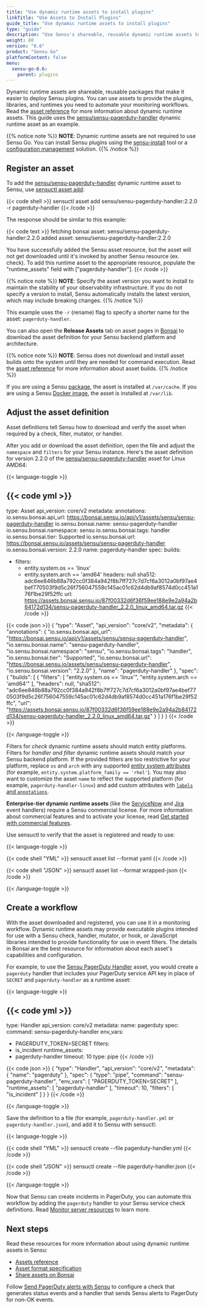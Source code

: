 ```yaml
---
title: "Use dynamic runtime assets to install plugins"
linkTitle: "Use Assets to Install Plugins"
guide_title: "Use dynamic runtime assets to install plugins"
type: "guide"
description: "Use Sensu's shareable, reusable dynamic runtime assets to deploy the plugins, libraries, and runtimes you need for your monitoring and observability workflows."
weight: 80
version: "6.6"
product: "Sensu Go"
platformContent: false
menu: 
  sensu-go-6.6:
    parent: plugins
---
```


Dynamic runtime assets are shareable, reusable packages that make it easier to deploy Sensu plugins.
You can use assets to provide the plugins, libraries, and runtimes you need to automate your monitoring workflows.
Read the [asset reference][1] for more information about dynamic runtime assets.
This guide uses the [sensu/sensu-pagerduty-handler][7] dynamic runtime asset as an example.

{{% notice note %}}
**NOTE**: Dynamic runtime assets are not required to use Sensu Go.
You can install Sensu plugins using the [sensu-install](../install-plugins#install-plugins-with-the-sensu-install-tool) tool or a [configuration management](../../operations/deploy-sensu/configuration-management/) solution.
{{% /notice %}}

## Register an asset

To add the [sensu/sensu-pagerduty-handler][7] dynamic runtime asset to Sensu, use [sensuctl asset add][6]:

{{< code shell >}}
sensuctl asset add sensu/sensu-pagerduty-handler:2.2.0 -r pagerduty-handler
{{< /code >}}

The response should be similar to this example:

{{< code text >}}
fetching bonsai asset: sensu/sensu-pagerduty-handler:2.2.0
added asset: sensu/sensu-pagerduty-handler:2.2.0

You have successfully added the Sensu asset resource, but the asset will not get downloaded until
it's invoked by another Sensu resource (ex. check). To add this runtime asset to the appropriate
resource, populate the "runtime_assets" field with ["pagerduty-handler"].
{{< /code >}}

{{% notice note %}}
**NOTE**: Specify the asset version you want to install to maintain the stability of your observability infrastructure.
If you do not specify a version to install, Sensu automatically installs the latest version, which may include breaking changes.
{{% /notice %}}

This example uses the `-r` (rename) flag to specify a shorter name for the asset: `pagerduty-handler`.

You can also open the **Release Assets** tab on asset pages in [Bonsai][3] to download the asset definition for your Sensu backend platform and architecture.

{{% notice note %}}
**NOTE**: Sensu does not download and install asset builds onto the system until they are needed for command execution.
Read the [asset reference](../assets#dynamic-runtime-asset-builds) for more information about asset builds.
{{% /notice %}}

If you are using a Sensu [package][9], the asset is installed at `/var/cache`.
If you are using a Sensu [Docker image][17], the asset is installed at `/var/lib`.

## Adjust the asset definition

Asset definitions tell Sensu how to download and verify the asset when required by a check, filter, mutator, or handler.

After you add or download the asset definition, open the file and adjust the `namespace` and `filters` for your Sensu instance.
Here's the asset definition for version 2.2.0 of the [sensu/sensu-pagerduty-handler][7] asset for Linux AMD64:

{{< language-toggle >}}

{{< code yml >}}
---
type: Asset
api_version: core/v2
metadata:
  annotations:
    io.sensu.bonsai.api_url: https://bonsai.sensu.io/api/v1/assets/sensu/sensu-pagerduty-handler
    io.sensu.bonsai.name: sensu-pagerduty-handler
    io.sensu.bonsai.namespace: sensu
    io.sensu.bonsai.tags: handler
    io.sensu.bonsai.tier: Supported
    io.sensu.bonsai.url: https://bonsai.sensu.io/assets/sensu/sensu-pagerduty-handler
    io.sensu.bonsai.version: 2.2.0
  name: pagerduty-handler
spec:
  builds:
  - filters:
    - entity.system.os == 'linux'
    - entity.system.arch == 'amd64'
    headers: null
    sha512: adc6ee846b88a792cc0f384a942f8b7ff727c7d7cf6a3012a0bf97ae4bef770503f9d5c26f756047559c145ac01c62d4db9af8574d0cc451a176f1be29f52ffc
    url: https://assets.bonsai.sensu.io/87f00332d6f36f59ee188e9e2a94a2b84172d134/sensu-pagerduty-handler_2.2.0_linux_amd64.tar.gz
{{< /code >}}

{{< code json >}}
{
  "type": "Asset",
  "api_version": "core/v2",
  "metadata": {
    "annotations": {
      "io.sensu.bonsai.api_url": "https://bonsai.sensu.io/api/v1/assets/sensu/sensu-pagerduty-handler",
      "io.sensu.bonsai.name": "sensu-pagerduty-handler",
      "io.sensu.bonsai.namespace": "sensu",
      "io.sensu.bonsai.tags": "handler",
      "io.sensu.bonsai.tier": "Supported",
      "io.sensu.bonsai.url": "https://bonsai.sensu.io/assets/sensu/sensu-pagerduty-handler",
      "io.sensu.bonsai.version": "2.2.0"
    },
    "name": "pagerduty-handler"
  },
  "spec": {
    "builds": [
      {
        "filters": [
          "entity.system.os == 'linux'",
          "entity.system.arch == 'amd64'"
        ],
        "headers": null,
        "sha512": "adc6ee846b88a792cc0f384a942f8b7ff727c7d7cf6a3012a0bf97ae4bef770503f9d5c26f756047559c145ac01c62d4db9af8574d0cc451a176f1be29f52ffc",
        "url": "https://assets.bonsai.sensu.io/87f00332d6f36f59ee188e9e2a94a2b84172d134/sensu-pagerduty-handler_2.2.0_linux_amd64.tar.gz"
      }
    ]
  }
}
{{< /code >}}

{{< /language-toggle >}}

Filters for _check_ dynamic runtime assets should match entity platforms.
Filters for _handler and filter_ dynamic runtime assets should match your Sensu backend platform.
If the provided filters are too restrictive for your platform, replace `os` and `arch` with any supported [entity system attributes][4] (for example, `entity.system.platform_family == 'rhel'`).
You may also want to customize the asset `name` to reflect the supported platform (for example, `pagerduty-handler-linux`) and add custom attributes with [`labels` and `annotations`][5].

**Enterprise-tier dynamic runtime assets** (like the [ServiceNow][10] and [Jira][11] event handlers) require a Sensu commercial license.
For more information about commercial features and to activate your license, read [Get started with commercial features][12].

Use sensuctl to verify that the asset is registered and ready to use:

{{< language-toggle >}}

{{< code shell "YML" >}}
sensuctl asset list --format yaml
{{< /code >}}

{{< code shell "JSON" >}}
sensuctl asset list --format wrapped-json
{{< /code >}}

{{< /language-toggle >}}

## Create a workflow

With the asset downloaded and registered, you can use it in a monitoring workflow.
Dynamic runtime assets may provide executable plugins intended for use with a Sensu check, handler, mutator, or hook, or JavaScript libraries intended to provide functionality for use in event filters.
The details in Bonsai are the best resource for information about each asset's capabilities and configuration.

For example, to use the [Sensu PagerDuty Handler][7] asset, you would create a `pagerduty` handler that includes your PagerDuty service API key in place of `SECRET` and `pagerduty-handler` as a runtime asset:

{{< language-toggle >}}

{{< code yml >}}
---
type: Handler
api_version: core/v2
metadata:
  name: pagerduty
spec:
  command: sensu-pagerduty-handler
  env_vars:
  - PAGERDUTY_TOKEN=SECRET
  filters:
  - is_incident
  runtime_assets:
  - pagerduty-handler
  timeout: 10
  type: pipe
{{< /code >}}

{{< code json >}}
{
  "type": "Handler",
  "api_version": "core/v2",
  "metadata": {
    "name": "pagerduty"
  },
  "spec": {
    "type": "pipe",
    "command": "sensu-pagerduty-handler",
    "env_vars": [
      "PAGERDUTY_TOKEN=SECRET"
    ],
    "runtime_assets": [
      "pagerduty-handler"
    ],
    "timeout": 10,
    "filters": [
      "is_incident"
    ]
  }
}
{{< /code >}}

{{< /language-toggle >}}

Save the definition to a file (for example, `pagerduty-handler.yml` or `pagerduty-handler.json`), and add it to Sensu with sensuctl:

{{< language-toggle >}}

{{< code shell "YML" >}}
sensuctl create --file pagerduty-handler.yml
{{< /code >}}

{{< code shell "JSON" >}}
sensuctl create --file pagerduty-handler.json
{{< /code >}}

{{< /language-toggle >}}

Now that Sensu can create incidents in PagerDuty, you can automate this workflow by adding the `pagerduty` handler to your Sensu service check definitions.
Read [Monitor server resources][13] to learn more.

## Next steps

Read these resources for more information about using dynamic runtime assets in Sensu:

- [Assets reference][1]
- [Asset format specification][14]
- [Share assets on Bonsai][15]

Follow [Send PagerDuty alerts with Sensu][8] to configure a check that generates status events and a handler that sends Sensu alerts to PagerDuty for non-OK events.


[1]: ../assets/
[2]: #create-an-asset
[3]: https://bonsai.sensu.io
[4]: ../../observability-pipeline/observe-entities/entities/#system-attributes
[5]: ../assets#metadata-attributes
[6]: ../../sensuctl/sensuctl-bonsai/#install-dynamic-runtime-asset-definitions
[7]: https://bonsai.sensu.io/assets/sensu/sensu-pagerduty-handler
[8]: ../../observability-pipeline/observe-process/send-pagerduty-alerts/
[9]: ../../platforms/#supported-packages
[10]: https://bonsai.sensu.io/assets/sensu/sensu-servicenow-handler
[11]: https://bonsai.sensu.io/assets/sensu/sensu-jira-handler
[12]: ../../commercial/
[13]: ../../observability-pipeline/observe-schedule/monitor-server-resources/
[14]: ../assets#dynamic-runtime-asset-format-specification
[15]: ../assets#share-an-asset-on-bonsai
[16]: https://bonsai.sensu.io
[17]: ../../platforms/#docker-images
